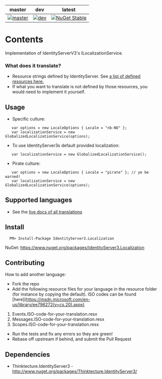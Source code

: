 | master | dev | latest |
| --- | --- | --- |
| [![master](https://ci.appveyor.com/api/projects/status/63g2yulmxod35vd1/branch/master?svg=true)](https://ci.appveyor.com/project/JohnKorsnes/identityserver3-contrib-localization/branch/master) | [![dev](https://ci.appveyor.com/api/projects/status/63g2yulmxod35vd1/branch/dev?svg=true)](https://ci.appveyor.com/project/JohnKorsnes/identityserver3-contrib-localization/branch/dev) | [![NuGet Stable](http://img.shields.io/nuget/v/IdentityServer3.Localization.svg?style=flat)](https://www.nuget.org/packages/IdentityServer3.Localization/)|


# Contents
Implementation of IdentityServerV3's ILocalizationService.
 ### What does it translate?
  - Resource strings defined by IdentityServer. See [a list of defined resources here.](http://johnkors.github.io/IdentityServer3.Contrib.Localization/#/Default)
  - If what you want to translate is not defined by those resources, you would need to implement it yourself.

## Usage

- Specific culture:
```
   var options = new LocaleOptions { Locale = "nb-NO" };
   var localizationService = new GlobalizedLocalizationService(options);
```

- To use IdentityServer3s default provided localization:
```
   var localizationService = new GlobalizedLocalizationService();
```

- Pirate culture:
```
   var options = new LocaleOptions { Locale = "pirate" }; // ye be warned!
   var localizationService = new GlobalizedLocalizationService(options);
```


## Supported languages
 * See the [live docs of all translations](http://johnkors.github.io/IdentityServer3.Contrib.Localization/#/Default)

## Install

```
  PM> Install-Package IdentityServer3.Localization
```

NuGet:
https://www.nuget.org/packages/IdentityServer3.Localization


## Contributing

How to add another language:

 * Fork the repo
 * Add the following resource files for your language in the resource folder (for instance by copying the default). ISO codes can be found [here])https://msdn.microsoft.com/en-us/library/ee796272(v=cs.20).aspx)

  1. Events.ISO-code-for-your-translation.resx
  2. Messages.ISO-code-for-your-translation.resx
  3. Scopes.ISO-code-for-your-translation.resx

 * Run the tests and fix any errors so they are green!
 * Rebase off upstream if behind, and submit the Pull Request

## Dependencies

 * Thinktecture.IdentityServer3 - http://www.nuget.org/packages/Thinktecture.IdentityServer3/
